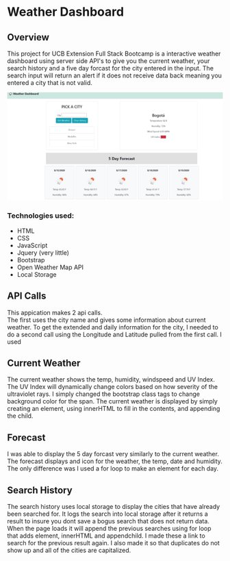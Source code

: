 # Weather Dashboard

## Overview

This project for UCB Extension Full Stack Bootcamp is a interactive weather dashboard using server side API's to give you the current weather, your search history and a five day forcast for the city entered in the input.  The search input will return an alert if it does not receive data back meaning you entered a city that is not valid.

![Dashboard Image](images/weatherImage.jpg)

### Technologies used:

* HTML
* CSS
* JavaScript
* Jquery (very little)
* Bootstrap
* Open Weather Map API
* Local Storage

    

## API Calls

This appication makes 2 api calls.  
The first uses the city name and gives some information about current weather.  To get the extended and daily information for the city, I needed to do a second call using the Longitude and Latitude pulled from the first call.  I used 


## Current Weather

The current weather shows the temp, humidity, windspeed and UV Index.  The UV Index will dynamically change colors based on how severity of the ultraviolet rays.  I simply changed the bootstrap class tags to change background color for the span.
The current weather is displayed by simply creating an element, using innerHTML to fill in the contents, and appending the child.

## Forecast

I was able to display the 5 day forcast very similarly to the current weather.  The forecast displays and icon for the weather, the temp, date and humidity.  The only difference was I used a for loop to make an element for each day.  

## Search History

The search history uses local storage to display the cities that have already been searched for.  It logs the search into local storage after it returns a result to insure you dont save a bogus search that does not return data.  When the page loads it will append the previous searches using for loop that adds element, innerHTML and appendchild.  I made these a link to search for the previous result again.  I also made it so that duplicates do not show up and all of the cities are capitalized.
